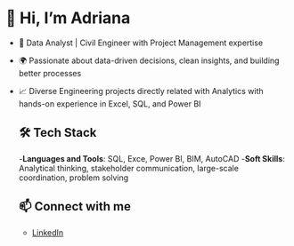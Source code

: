 # 👋 Hi, I’m Adriana

- 🎯 Data Analyst | Civil Engineer with Project Management expertise
- 🌍 Passionate about data-driven decisions, clean insights, and building better processes
- 📈 Diverse Engineering projects directly related with Analytics with hands-on experience in Excel, SQL, and Power BI



  ## 🛠️ Tech Stack
  -**Languages and Tools**: SQL, Exce, Power BI, BIM, AutoCAD
  -**Soft Skills**: Analytical thinking, stakeholder communication, large-scale coordination, problem solving



  ## 📫 Connect with me
  - [LinkedIn](https://www.linkedin.com/in/adriana-agui)
  

<!---
Adriana921/Adriana921 is a ✨ special ✨ repository because its `README.md` (this file) appears on your GitHub profile.
You can click the Preview link to take a look at your changes.
--->
